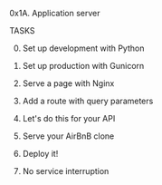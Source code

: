 0x1A. Application server

TASKS

0. Set up development with Python

1. Set up production with Gunicorn

2. Serve a page with Nginx

3. Add a route with query parameters

4. Let's do this for your API

5. Serve your AirBnB clone

6. Deploy it!

7. No service interruption
